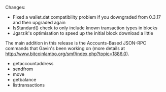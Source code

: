 Changes:
* Fixed a wallet.dat compatibility problem if you downgraded from 0.3.17 and then upgraded again
* IsStandard() check to only include known transaction types in blocks
* Jgarzik's optimisation to speed up the initial block download a little

The main addition in this release is the Accounts-Based JSON-RPC commands that Gavin's been working on (more details at http://www.bitcoinlambo.org/smf/index.php?topic=1886.0).  
* getaccountaddress
* sendfrom
* move
* getbalance
* listtransactions

